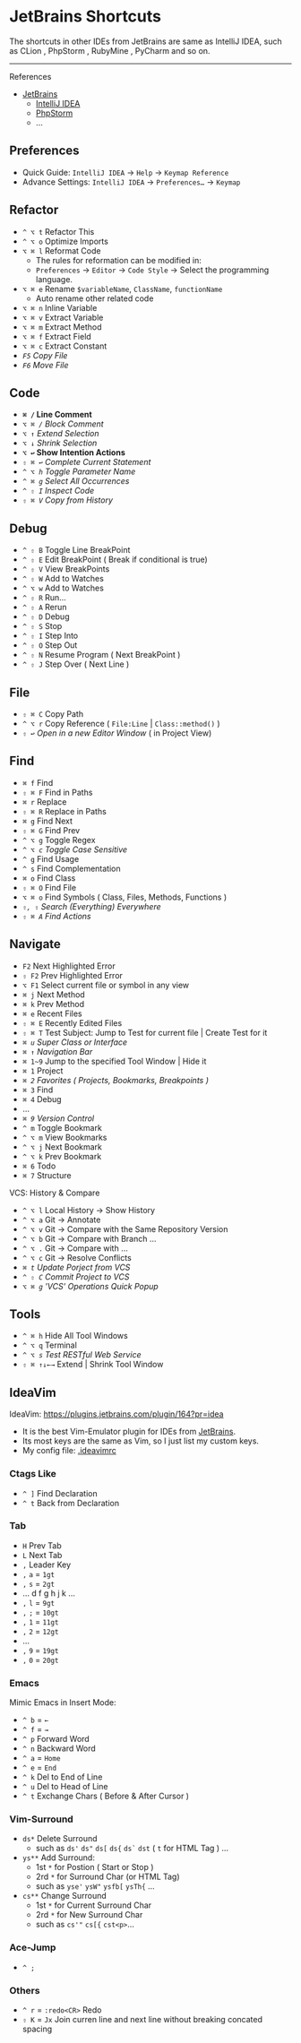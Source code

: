 # JetBrains Shortcuts

The shortcuts in other IDEs from JetBrains are same as IntelliJ IDEA,
such as CLion , PhpStorm , RubyMine , PyCharm and so on.

---

References

- [JetBrains](https://www.jetbrains.com)
    - [IntelliJ IDEA](https://www.jetbrains.com/idea)
    - [PhpStorm](https://www.jetbrains.com/phpstorm)
    - …

## Preferences

- Quick Guide: `IntelliJ IDEA` → `Help` → `Keymap Reference`
- Advance Settings: `IntelliJ IDEA` → `Preferences…` → `Keymap`

## Refactor

- `^ ⌥ t` Refactor This
- `^ ⌥ o` Optimize Imports
- `⌥ ⌘ l` Reformat Code
    - The rules for reformation can be modified in:
    - `Preferences` → `Editor` → `Code Style` → Select the programming language.
- `⌥ ⌘ e` Rename `$variableName`, `ClassName`, `functionName`
    - Auto rename other related code
- `⌥ ⌘ n` Inline Variable
- `⌥ ⌘ v` Extract Variable
- `⌥ ⌘ m` Extract Method
- `⌥ ⌘ f` Extract Field
- `⌥ ⌘ c` Extract Constant
- _`F5` Copy File_
- _`F6` Move File_

## Code

<!-- - _`^ 凵` Auto Complete_ -->

- **`⌘ /` Line Comment**
- _`⌥ ⌘ /` Block Comment_
- _`⌥ ↑` Extend Selection_
- _`⌥ ↓` Shrink Selection_
- **`⌥ ↩` Show Intention Actions**
- _`⇧ ⌘ ↩` Complete Current Statement_
- _`^ ⌥ h` Toggle Parameter Name_
- _`^ ⌘ g` Select All Occurrences_
- _`^ ⇧ I` Inspect Code_
- _`⇧ ⌘ V` Copy from History_

## Debug

- `^ ⇧ B` Toggle Line BreakPoint
- `^ ⇧ E` Edit BreakPoint ( Break if conditional is true)
- `^ ⇧ V` View BreakPoints
- `^ ⇧ W` Add to Watches
- `^ ⌥ w` Add to Watches
- `^ ⇧ R` Run…
- `^ ⇧ A` Rerun
- `^ ⇧ D` Debug
- `^ ⇧ S` Stop
- `^ ⇧ I` Step Into
- `^ ⇧ O` Step Out
- `^ ⇧ N` Resume Program ( Next BreakPoint )
- `^ ⇧ J` Step Over ( Next Line )

## File

- `⇧ ⌘ C` Copy Path
- `^ ⌥ r` Copy Reference ( `File:Line` | `Class::method()` )
- _`⇧ ↩` Open in a new Editor Window_ ( in Project View)

## Find

- `⌘ f` Find
- `⇧ ⌘ F` Find in Paths
- `⌘ r` Replace
- `⇧ ⌘ R` Replace in Paths
- `⌘ g` Find Next
- `⇧ ⌘ G` Find Prev
- `^ ⌥ g` Toggle Regex
- _`^ ⌥ c` Toggle Case Sensitive_
- `^ g` Find Usage
- `^ s` Find Complementation
- `⌘ o` Find Class
- `⇧ ⌘ O` Find File
- `⌥ ⌘ o` Find Symbols ( Class, Files, Methods, Functions )
- _`⇧, ⇧` Search (Everything) Everywhere_
- _`⇧ ⌘ A` Find Actions_

## Navigate

- `F2` Next Highlighted Error
- `⇧ F2` Prev Highlighted Error
- `⌥ F1` Select current file or symbol in any view
- `⌘ j` Next Method
- `⌘ k` Prev Method
- `⌘ e` Recent Files
- `⇧ ⌘ E` Recently Edited Files
- `⇧ ⌘ T` Test Subject: Jump to Test for current file | Create Test for it
- _`⌘ u` Super Class or Interface_
- _`⌘ ↑` Navigation Bar_
- `⌘ 1~9` Jump to the specified Tool Window | Hide it
- `⌘ 1` Project
- _`⌘ 2` Favorites ( Projects, Bookmarks, Breakpoints )_
- `⌘ 3` Find
- `⌘ 4` Debug
- …
- _`⌘ 9` Version Control_
- `^ m` Toggle Bookmark
- `^ ⌥ m` View Bookmarks
- `^ ⌥ j` Next Bookmark
- `^ ⌥ k` Prev Bookmark
- `⌘ 6` Todo
- `⌘ 7` Structure

VCS: History & Compare

- `^ ⌥ l` Local History -> Show History
- `^ ⌥ a` Git -> Annotate
- `^ ⌥ v` Git -> Compare with the Same Repository Version
- `^ ⌥ b` Git -> Compare with Branch …
- `^ ⌥ .` Git -> Compare with …
- `^ ⌥ c` Git -> Resolve Conflicts
- _`⌘ t` Update Porject from VCS_
- _`^ ⇧ C` Commit Project to VCS_
- _`⌥ ⌘ g` 'VCS' Operations Quick Popup_

## Tools

- `^ ⌘ h` Hide All Tool Windows
- `^ ⌥ q` Terminal
- _`^ ⌥ s` Test RESTful Web Service_
- `⇧ ⌘ ↑↓←→` Extend | Shrink Tool Window

## IdeaVim

IdeaVim: https://plugins.jetbrains.com/plugin/164?pr=idea

- It is the best Vim-Emulator plugin for IDEs from [JetBrains](https://www.jetbrains.com/).
- Its most keys are the same as Vim, so I just list my custom keys.
- My config file: [.ideavimrc](https://github.com/IceHe/macos-home-conf/blob/master/.ideavimrc)

### Ctags Like

- `^ ]` Find Declaration
- `^ t` Back from Declaration

### Tab

- `H` Prev Tab
- `L` Next Tab
- `,` Leader Key
- `,` `a` = `1gt`
- `,` `s` = `2gt`
- … d f g h j k …
- `,` `l` = `9gt`
- `,` `;` = `10gt`
- `,` `1` = `11gt`
- `,` `2` = `12gt`
- …
- `,` `9` = `19gt`
- `,` `0` = `20gt`

### Emacs

Mimic Emacs in Insert Mode:

- `^ b` = `←`
- `^ f` = `→`
- `^ p` Forward Word
- `^ n` Backward Word
- `^ a` = `Home`
- `^ e` = `End`
- `^ k` Del to End of Line
- `^ u` Del to Head of Line
- `^ t` Exchange Chars ( Before & After Cursor )

### Vim-Surround

- `ds*` Delete Surround
    - such as `ds'` `ds"` `ds[` `ds{` <code>ds\`</code> `dst` ( `t` for HTML Tag ) …
- `ys**` Add Surround:
    - 1st `*` for Postion ( Start or Stop )
    - 2rd `*` for Surround Char (or HTML Tag)
    - such as `yse'` `ysW"` `ysfb[` `ysTh{` …
- `cs**` Change Surround
    - 1st `*` for Current Surround Char
    - 2rd `*` for New Surround Char
    - such as `cs'"` `cs[{` `cst<p>`…

### Ace-Jump

- `^ ;`

### Others

- `^ r` = `:redo<CR>` Redo
- `⇧ K` = `Jx` Join curren line and next line without breaking concated spacing
